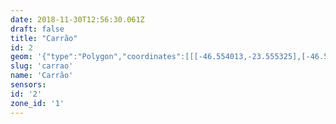 ```yaml
---
date: 2018-11-30T12:56:30.061Z
draft: false
title: "Carrão"
id: 2
geom: '{"type":"Polygon","coordinates":[[[-46.554013,-23.555325],[-46.55354,-23.555507],[-46.552748,-23.55634],[-46.552741,-23.556272],[-46.550894,-23.554673],[-46.550481,-23.554513],[-46.549923,-23.554546],[-46.549604,-23.554727],[-46.549435,-23.555131],[-46.549269,-23.555891],[-46.548894,-23.5557],[-46.546943,-23.555394],[-46.546583,-23.555423],[-46.545727,-23.555636],[-46.545516,-23.555054],[-46.543531,-23.560148],[-46.543392,-23.560665],[-46.543372,-23.56102],[-46.541057,-23.56023],[-46.540664,-23.561193],[-46.540675,-23.561511],[-46.540731,-23.561603],[-46.53951,-23.561739],[-46.538723,-23.561693],[-46.538348,-23.561837],[-46.537928,-23.562147],[-46.537603,-23.562222],[-46.537371,-23.562187],[-46.537147,-23.562072],[-46.53698,-23.561888],[-46.536889,-23.561658],[-46.535522,-23.561859],[-46.535615,-23.561572],[-46.535557,-23.561308],[-46.535507,-23.561289],[-46.531231,-23.56352],[-46.531431,-23.563823],[-46.531292,-23.563921],[-46.531303,-23.564121],[-46.532629,-23.56632],[-46.532749,-23.566391],[-46.532908,-23.566299],[-46.533613,-23.566574],[-46.533649,-23.567089],[-46.533553,-23.567197],[-46.533809,-23.56768],[-46.534221,-23.56799],[-46.533803,-23.568847],[-46.533458,-23.56918],[-46.532497,-23.570591],[-46.531908,-23.570415],[-46.531888,-23.570157],[-46.531654,-23.569708],[-46.531499,-23.569765],[-46.530613,-23.569356],[-46.530018,-23.570454],[-46.529178,-23.569978],[-46.528615,-23.569536],[-46.527878,-23.568662],[-46.527109,-23.56711],[-46.52649,-23.566316],[-46.525929,-23.565845],[-46.523965,-23.564613],[-46.523447,-23.564131],[-46.522913,-23.56343],[-46.522439,-23.562394],[-46.521971,-23.56084],[-46.521054,-23.559112],[-46.52165,-23.558755],[-46.521476,-23.558433],[-46.521153,-23.558153],[-46.520575,-23.557794],[-46.518744,-23.556769],[-46.518324,-23.556427],[-46.51751,-23.555534],[-46.516845,-23.555147],[-46.517964,-23.553561],[-46.517831,-23.553464],[-46.517976,-23.553252],[-46.518762,-23.552505],[-46.519062,-23.552273],[-46.519178,-23.552454],[-46.519253,-23.552458],[-46.523833,-23.549844],[-46.524245,-23.549433],[-46.524906,-23.548521],[-46.525508,-23.547857],[-46.527379,-23.546494],[-46.529466,-23.544368],[-46.529939,-23.544075],[-46.533268,-23.542577],[-46.535092,-23.541281],[-46.536026,-23.540905],[-46.536904,-23.540831],[-46.53875,-23.540882],[-46.539195,-23.54081],[-46.545415,-23.538317],[-46.546342,-23.537668],[-46.546728,-23.537254],[-46.546917,-23.536907],[-46.54759,-23.535102],[-46.548117,-23.535035],[-46.55635,-23.536772],[-46.556482,-23.536748],[-46.558067,-23.537049],[-46.558121,-23.537106],[-46.557203,-23.540568],[-46.556732,-23.542694],[-46.555964,-23.544643],[-46.553837,-23.552698],[-46.553805,-23.552863],[-46.554013,-23.555325]]]}'
slug: 'carrao'
name: 'Carrão'
sensors:
id: '2'
zone_id: '1'
---
```

		